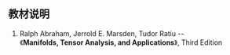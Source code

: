 ## 教材说明
1. Ralph Abraham, Jerrold E. Marsden, Tudor Ratiu --  
《**Manifolds, Tensor Analysis, and Applications**》, Third Edition  
